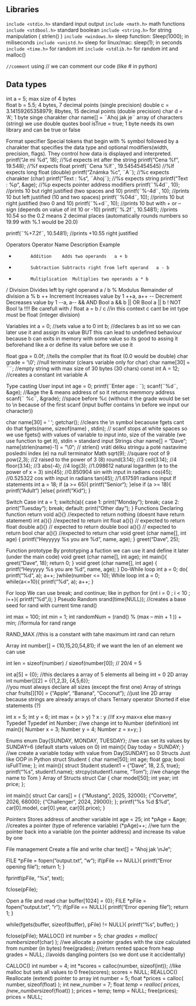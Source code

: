 ## Libraries
`include <stdio.h>`       standard input output
`include <math.h>`      math functions
`include <stdbool.h>`     standard boolean 
`include <string.h>`      for string manipulation ( strlen() )
`include <windows.h>`     sleep function:   Sleep(1000);     in miliseconds
`include <unistd.h>`      sleep for linux/mac: sleep(1);     in seconds
`include <time.h>`        for random int
`include <stdlib.h>`      for random int and malloc()

`//comment`     using // we can comment our code (like # in python)

## Data types
int a = 5;      max size of 4 bytes  
float b = 5.5;  4 bytes, 7 decimal points (single precision)
double c = 3.14159265358979;    8bytes, 15 decimal points (double precision)
char d = ‘A‘;   1 byte singe charakter
char name[] = ¨Ahoj jak je¨     array of characters (string) we use double quotes
bool isTrue = true;     1 byte needs its own library and can be true or false

Format specifier
Special tokens that begin with % symbol followed by a charakter that specifies the data type and optional modifiers(width, precision, flags). They control how data is displayed and interpreted.
printf(“Je mi %d“, 18); 	//%d expects int after the string
printf(“Cena %f“, 19.548);	//%f expects float
printf(¨Cena %lf¨, 19.54545454545) 	//%lf expects long float (double)
printf(“Známka %c“, ¨A¨);	//%c expects charakter (char)
printf(“Text :  %s“, ¨Ahoj¨);	//%s expects string
printf(“Text :  %p“, &age);	//%p expects pointer address
modifiers
printf(¨%4d¨, 10);	//prints 10 but right justified (two spaces and 10)
printf(¨%-4d¨, 10);	//prints 10 but left justified (10 and two spaces)
printf(¨%04d¨, 10);	//prints 10 but right justified (two 0 and 10)
printf(¨%+d¨, 10);	//prints 10 but with + or – sign (depends on value of int 10 or -10)
printf(¨%.2f¨, 10.5481);	//prints 10.54 so the 0.2 means 2 decimal places (automatically rounds numbers so 19.99 with %.1 would be 20.0)

printf(¨%+7.2f¨, 10.5481);	//prints +10.55 right justified




Operators
Operator			Name	Description	Example
+			Addition	Adds two operands	a + b
-			Subtraction	Subtracts right from left operand	a - b
*			Multiplication	Multiplies two operands	a * b
/			Division	Divides left by right operand	a / b
%			Modulus	Remainder of division	a % b
++			Increment	Increases value by 1	++a, a++
--			Decrement	Decreases value by 1	--a, a--
&&			AND	Bool	a && b
||			OR	Bool	a || b
!			NOT	Bool	!a
!!!! Be carefull with /
float a = b / c		//in this context c cant be int type must be float (integer division)

Variables
int a = 0;	//sets value a to 0
int b;		//declares b as int so we can later use it and assign its value BUT this can lead to undefined behaviour because b can exits in memory with some value so its good to assing it beforehand like a or define its value before we use it

float gpa = 0.0f;	//tells the compiler that its float (0.0 would be double)
char grade = ‘\0‘;	//null terminator (clears variable only for char)
char name[30] = ¨¨;	//empty string with max size of 30 bytes (30 chars)
const int A = 12;	//creates a constant int variable A

Type casting
User input
int age = 0;
printf(¨Enter age : ¨);
scanf(¨%d¨, &age);	//&age the & means address of so it returns memmory address
scanf(¨ %c¨, &grade);	//space before %c (without it the grade would be set to \n because of the first scanf (input buffer contains  \n before we input our character))

char name[30] = ‘ ‘;
getchar();				//clears the \n symbol becaouse fgets cant do that
fgets(name, sizeof(name) , stdin);	// scanf stops at white spaces so we use fgets() with values of variable to input into, size of the vairable (we use function to get it), stdin = standard input
Strings
char name[] = “Dave“;
name[strlen(name)-1] = “\0“;	// strlen() vrátí délku stringu a poté nastavíme poslední index (e) na null terminator
Math
sqrt(9);	//square root of 9
pow(2,3);	//2 raised to the power of 3 (8)
round(3.14);	//3
ceil(3.14);	//4
floor(3.14);	//3
abs(-4);	//4
log(3);		//1.098612     natural logarithm (e to the power of x = 3)
sin(45);	//0.850904	sin with input in radians
cos(45);	//0.525322	cos with input in radians
tan(45);	//1.617591	radians input
If statements
int a = 18; 
if (a >= 65){
        printf(“Senior“);
}else if (a >= 18){
        printf(“Adult“)
}else{
        printf(“Kid“);
}






Switch Case
int a = 1;
switch(a){
        case 1:
                print(“Monday“);
                break;
        case 2:
                print(“Tuesday“);
                break;
        default:
                print(“Other day“);
}
Functions
Declaring function return
void a(){}	//expected to return nothing (doesnt have return statement)
int a(){}	//expected to return int
float a(){}	// expected to return float
double a(){}	// expected to return double
bool a(){}	// expected to return bool
char a(){}	//expected to return char
void greet (char name[], int age) {
        printf(“Heyyyyy %s you are %d“, name, age);
}
greet(“Dave“, 25);
	




Function prototype
By prototyping a fuction we can use it and define it later (under the main code)
void greet (char name[], int age);
int main(){
        greet(“Dave“, 18);
        return 0;
}
void greet (char name[], int age) {
        printf(“Heyyyyy %s you are %d“, name, age);
}
	Do-While loop
int a = 0;
do{
        printf(“%d“, a);
        a++;
}while(number <= 10);
	While loop
int a = 0;
while(a<=10){
        printf(“%d“, a);
        a++;
}

For loop
We can use break; and continue; like in python
for (int i = 0 ; i < 10 ; i++){
        printf(“%d“,i);
}
Pseudo Random
srand(time(NULL));	//creates a base seed for rand with current time
rand()

int max = 100;
int min = 1;
int randomNum = (rand() % (max – min + 1 )) + min;	//formula for rand range

RAND_MAX	//this is a constant with tahe maximum int rand can return



Array
int number[] = {10,15,20,54,81};
if we want the len of an element we can use 

int len = sizeof(number) / sizeof(number[0]);		//   20/4 = 5

int a[5] = {0};	//this declares a array of 5 elements all being int = 0
2D array
int number[][2] = {{1,2,3},  {4,5,6}};	
//you must always declare all sizes (except the first one)
Array of strings
char fruits[][10] = {“Apple“, “Banana“, “Coconut“};
//just line 2D array because strings are already arrays of chars
Ternary operator
Shorted if else statements (?)

int x = 5;
int y = 6;
int max = (x > y) ? x : y	//if x>y max=x else max=y
Typedef
Typedef int Number;	//we change int to Number (definition)
int main(){
        Number x = 3;
        Number y = 4;
        Number z = x+y;
}



Enums
enum Day{SUNDAY, MONDAY, TUESDAY};
	//we can set its values by SUNDAY=6 (default starts values on 0) 
int main(){
        Day today = SUNDAY;	
}                        //we create a variable today with value from Day[SUNDAY] so 0
Structs
Just like OOP in Python
struct Student {
        char name[50];
        int age;
        float gpa;
        bool isFullTime;
};
int main(){
        struct Student student1 = {“Dave“, 18, 2.5, true};
        printf(“%s“, student1.name);
        strcpy(student1.name, “Tom“);	                    //we change the name to Tom
}
Array of Structs
struct Car {
        char model[50];
        int year;
        int price;
};

int main(){
        struct Car cars[] = {
        {“Mustang“, 2025, 32000};
        {“Corvette“, 2026, 68000};
        {“Challenger“, 2024, 29000};
        };
        printf(“%s %d $%d“, car[0].model, car[0].year, car[0].price);
}



Pointers
Stores address of another variable
int age = 25;
int *pAge = &age;	//creates a pointer (type of reference variable)
(*pAge)++;	                       //we turn the pointer back into a variable (on the pointer address)
                                                 and increase its value by one

















File management
Create a file and write
char text[] = “Ahoj jak \nJe“; 

FILE *pFile = fopen(“output.txt“, “w“);
if(pFile == NULL){
        printf(“Error opening file“);
        return 1;
}

fprintf(pFile, “%s“, text);

fclose(pFile);

Open a file and read 
char buffer[1024] = {0};
FILE *pFile = fopen(“output.txt“, “r“);
if(pFile == NULL){
        printf(“Error opening file“);
        return 1;
}

while(fgets(buffer, sizeof(buffer), pFile) != NULL){
        printf(“%s“, buffer);
}

fclose(pFile);
MALLOC()
int number = 5;
char *grades = malloc( number*sizeof(char) );     //we allocate a pointer grades with the
                                                                                                       size calculated from number (in bytes)
free(grades);	//return rented space from heap
grades = NULL;	                           //avoids dangling pointers (so we dont use it accidentally)
 



CALLOC()
int number = 4;
int *scores = calloc(number, sizeof(int));	      //like malloc but sets all values to 0
free(scores);
scores = NULL;
	REALLOC()
Reallocate (extend) pointer to array
int number = 5;
float *prices = calloc( number, sizeof(float) );
int new_number = 7;
float *temp = realloc( prices,  (new_number*sizeof(float))  );
prices = temp;
temp = NULL;
free(prices);
prices = NULL;


